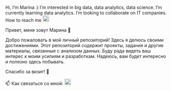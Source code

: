 Hi, I’m Marina :) I’m interested in big data, data analytics, data science. I’m currently learning data analytics. I’m looking to collaborate on IT companies. 
How to reach me <a href="https://www.linkedin.com/in/marina-lukashevich-67496064/" target="_blank">
  <img src="https://img.icons8.com/?size=2x&id=xuvGCOXi8Wyg&format=png" width="20"/>
</a>


Привет, меня зовут Марина 👋

Добро пожаловать в мой личный репозиторий! Здесь я делюсь своими достижениями. Этот репозиторий содержит проекты, задания и другие материалы, связанные с анализом данных. Буду рада видеть ваш интерес к моим усилиям и разработкам. Надеюсь, вам будет интересно и полезно здесь побывать.

Спасибо за визит! 🚀


📫 Как связаться со мной: <a href="https://t.me/m_lukashevic" target="_blank">
  <img src="https://img.icons8.com/?size=2x&id=oWiuH0jFiU0R&format=png" width="20"/>
</a>

